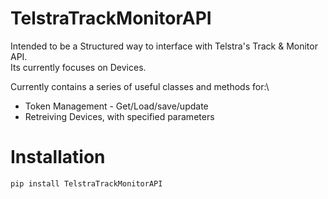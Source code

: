 # TelstraTrackMonitorAPI
Intended to be a Structured way to interface with Telstra's Track & Monitor API.\
Its currently focuses on Devices.

Currently contains a series of useful classes and methods for:\
* Token Management - Get/Load/save/update
* Retreiving Devices, with specified parameters

# Installation
~~~
pip install TelstraTrackMonitorAPI
~~~